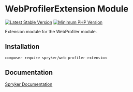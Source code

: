# WebProfilerExtension Module
[![Latest Stable Version](https://poser.pugx.org/spryker/web-profiler-extension/v/stable.svg)](https://packagist.org/packages/spryker/web-profiler-extension)
[![Minimum PHP Version](https://img.shields.io/badge/php-%3E%3D%207.4-8892BF.svg)](https://php.net/)

Extension module for the WebProfiler module.

## Installation

```
composer require spryker/web-profiler-extension
```

## Documentation

[Spryker Documentation](https://academy.spryker.com/developing_with_spryker/module_guide/modules.html)
